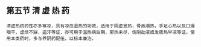 ## 第五节  清 虚 热 药

    清虚热药药性亦多寒凉，具有凉血退热的功效，适用于阴虚发热，骨蒸潮热，手足心热以及口燥咽干，虚烦不寐，盗汗等证，亦可用于温热病后期，邪热未尽，伤阴劫液或发夜热早凉等证。使用本类药时，多与养阴药配伍，以标本兼治。
